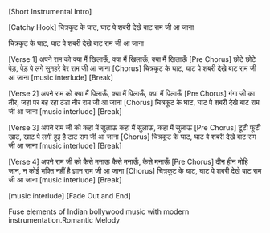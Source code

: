 [Short Instrumental Intro]

[Catchy Hook]
चित्रकूट के घाट, घाट पे शबरी देखे बाट
राम जी आ जाना

चित्रकूट के घाट, घाट पे शबरी देखे बाट
राम जी आ जाना

[Verse 1]
अपने राम को क्या मैं खिलाऊँ,
क्या मैं खिलाऊँ, क्या मैं खिलाऊँ
[Pre Chorus]
छोटे छोटे पेड़, पेड़ पे लगे सुनहरे बेर
राम जी आ जाना
[Chorus]
चित्रकूट के घाट, घाट पे शबरी देखे बाट
राम जी आ जाना
[music interlude]
[Break]

[Verse 2]
अपने राम को क्या मैं पिलाऊँ,
क्या मैं पिलाऊँ, क्या मैं पिलाऊँ
[Pre Chorus]
गंगा जी का तीर, जहां पर बह रहा ठंडा नीर
राम जी आ जाना
[Chorus]
चित्रकूट के घाट, घाट पे शबरी देखे बाट
राम जी आ जाना
[music interlude]
[Break]

[Verse 3]
अपने राम जी को कहां में सुलाऊ
कहा मैं सुलाऊ, कहा मैं सुलाऊ
[Pre Chorus]
टूटी फूटी खाट, खाट पे लगी हुई है टाट
राम जी आ जाना
[Chorus]
चित्रकूट के घाट, घाट वे शबरी देखे बाट
राम जी आ जाना
[music interlude]
[Break]


[Verse 4]
अपने राम जी को कैसे मनाऊ
कैसे मनाऊँ, कैसे मनाऊँ
[Pre Chorus]
दीन हीन मोहि जान, न कोई भक्ति नहीं है ज्ञान
राम जी आ जाना
[Chorus]
चित्रकूट के घाट, घाट पे शबरी देखे बाट
राम जी आ जाना
[music interlude]
[Break]


[music interlude]
[Fade Out and End]


Fuse elements of Indian bollywood music with modern instrumentation.Romantic Melody 